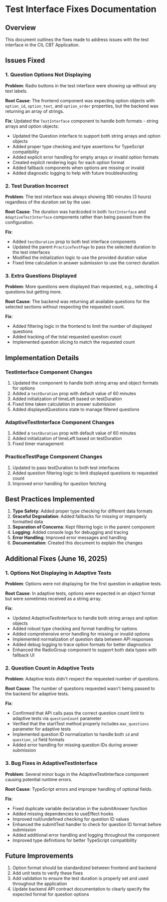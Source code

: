 # Test Interface Fixes Documentation

## Overview

This document outlines the fixes made to address issues with the test interface in the CIL CBT Application.

## Issues Fixed

### 1. Question Options Not Displaying

**Problem**: Radio buttons in the test interface were showing up without any text labels.

**Root Cause**: The frontend component was expecting option objects with `option_id`, `option_text`, and `option_order` properties, but the backend was returning an array of strings.

**Fix**: Updated the `TestInterface` component to handle both formats - string arrays and option objects:
- Updated the Question interface to support both string arrays and option objects
- Added proper type checking and type assertions for TypeScript compatibility
- Added explicit error handling for empty arrays or invalid option formats
- Created explicit rendering logic for each option format
- Added fallback components when options are missing or invalid
- Added diagnostic logging to help with future troubleshooting

### 2. Test Duration Incorrect

**Problem**: The test interface was always showing 180 minutes (3 hours) regardless of the duration set by the user.

**Root Cause**: The duration was hardcoded in both `TestInterface` and `AdaptiveTestInterface` components rather than being passed from the configuration.

**Fix**: 
- Added `testDuration` prop to both test interface components
- Updated the parent `PracticeTestPage` to pass the selected duration to the test interfaces
- Modified the initialization logic to use the provided duration value
- Fixed time calculation in answer submission to use the correct duration

### 3. Extra Questions Displayed

**Problem**: More questions were displayed than requested, e.g., selecting 4 questions but getting more.

**Root Cause**: The backend was returning all available questions for the selected sections without respecting the requested count.

**Fix**: 
- Added filtering logic in the frontend to limit the number of displayed questions
- Added tracking of the total requested question count
- Implemented question slicing to match the requested count

## Implementation Details

### TestInterface Component Changes

1. Updated the component to handle both string array and object formats for options
2. Added a `testDuration` prop with default value of 60 minutes
3. Added initialization of timeLeft based on testDuration
4. Fixed time taken calculation in answer submission
5. Added displayedQuestions state to manage filtered questions

### AdaptiveTestInterface Component Changes

1. Added a `testDuration` prop with default value of 60 minutes
2. Added initialization of timeLeft based on testDuration
3. Fixed timer management

### PracticeTestPage Component Changes

1. Updated to pass testDuration to both test interfaces
2. Added question filtering logic to limit displayed questions to requested count
3. Improved error handling for question fetching

## Best Practices Implemented

1. **Type Safety**: Added proper type checking for different data formats
2. **Graceful Degradation**: Added fallbacks for missing or improperly formatted data
3. **Separation of Concerns**: Kept filtering logic in the parent component
4. **Logging**: Added console logs for debugging and tracing
5. **Error Handling**: Improved error messages and handling
6. **Documentation**: Created this document to explain the changes

## Additional Fixes (June 16, 2025)

### 1. Options Not Displaying in Adaptive Tests

**Problem**: Options were not displaying for the first question in adaptive tests.

**Root Cause**: In adaptive tests, options were expected in an object format but were sometimes received as a string array.

**Fix**: 
- Updated AdaptiveTestInterface to handle both string arrays and option objects
- Added robust type checking and format handling for options
- Added comprehensive error handling for missing or invalid options
- Implemented normalization of question data between API responses
- Added debug logging to trace option formats for better diagnostics
- Enhanced the RadioGroup component to support both data types with fallback UI

### 2. Question Count in Adaptive Tests 

**Problem**: Adaptive tests didn't respect the requested number of questions.

**Root Cause**: The number of questions requested wasn't being passed to the backend for adaptive tests.

**Fix**: 
- Confirmed that API calls pass the correct question count limit to adaptive tests via `questionCount` parameter
- Verified that the startTest method properly includes `max_questions` parameter for adaptive tests
- Implemented question ID normalization to handle both `id` and `question_id` field formats
- Added error handling for missing question IDs during answer submission

### 3. Bug Fixes in AdaptiveTestInterface

**Problem**: Several minor bugs in the AdaptiveTestInterface component causing potential runtime errors.

**Root Cause**: TypeScript errors and improper handling of optional fields.

**Fix**:
- Fixed duplicate variable declaration in the submitAnswer function
- Added missing dependencies to useEffect hooks
- Improved null/undefined checking for question ID values
- Enhanced the submitTest handler to check for question ID format before submission
- Added additional error handling and logging throughout the component
- Improved type definitions for better TypeScript compatibility

## Future Improvements

1. Option format should be standardized between frontend and backend
2. Add unit tests to verify these fixes
3. Add validation to ensure the test duration is properly set and used throughout the application
4. Update backend API contract documentation to clearly specify the expected format for question options
